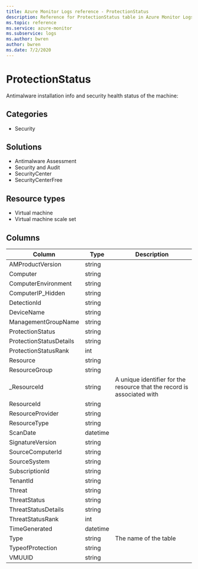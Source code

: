 ```yaml
---
title: Azure Monitor Logs reference - ProtectionStatus
description: Reference for ProtectionStatus table in Azure Monitor Logs.
ms.topic: reference
ms.service: azure-monitor
ms.subservice: logs
ms.author: bwren
author: bwren
ms.date: 7/2/2020
---
```


# ProtectionStatus

 Antimalware installation info and security health status of the machine:

## Categories

- Security
## Solutions

- Antimalware Assessment
- Security and Audit
- SecurityCenter
- SecurityCenterFree
## Resource types

- Virtual machine
- Virtual machine scale set




## Columns

|Column|Type|Description|
|---|---|---|
|AMProductVersion|string||
|Computer|string||
|ComputerEnvironment|string||
|ComputerIP_Hidden|string||
|DetectionId|string||
|DeviceName|string||
|ManagementGroupName|string||
|ProtectionStatus|string||
|ProtectionStatusDetails|string||
|ProtectionStatusRank|int||
|Resource|string||
|ResourceGroup|string||
|_ResourceId|string|A unique identifier for the resource that the record is associated with|
|ResourceId|string||
|ResourceProvider|string||
|ResourceType|string||
|ScanDate|datetime||
|SignatureVersion|string||
|SourceComputerId|string||
|SourceSystem|string||
|SubscriptionId|string||
|TenantId|string||
|Threat|string||
|ThreatStatus|string||
|ThreatStatusDetails|string||
|ThreatStatusRank|int||
|TimeGenerated|datetime||
|Type|string|The name of the table|
|TypeofProtection|string||
|VMUUID|string||
